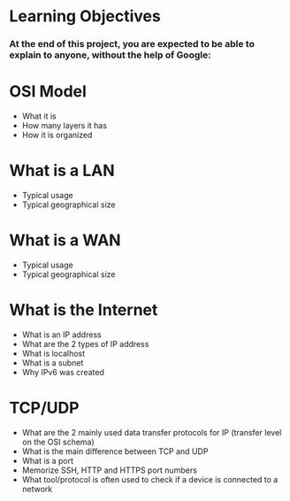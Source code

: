 # Learning Objectives
### At the end of this project, you are expected to be able to explain to anyone, without the help of Google:

# OSI Model
- What it is
- How many layers it has
- How it is organized

# What is a LAN
- Typical usage
- Typical geographical size

# What is a WAN
- Typical usage
- Typical geographical size

# What is the Internet
- What is an IP address
- What are the 2 types of IP address
- What is localhost
- What is a subnet
- Why IPv6 was created

# TCP/UDP
- What are the 2 mainly used data transfer protocols for IP (transfer level on the OSI schema)
- What is the main difference between TCP and UDP
- What is a port
- Memorize SSH, HTTP and HTTPS port numbers
- What tool/protocol is often used to check if a device is connected to a network